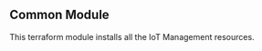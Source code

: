 <!--
Copyright (C) 2023 Siemens AG

SPDX-License-Identifier: MIT
-->

## Common Module

This terraform module installs all the IoT Management resources.